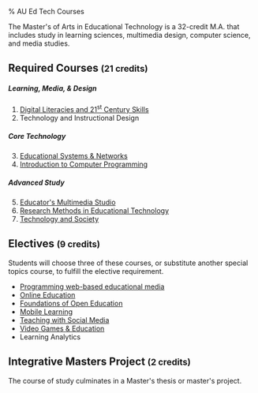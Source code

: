 % AU Ed Tech Courses

The Master's of Arts in Educational Technology is a 32-credit M.A. that includes
study in learning sciences, multimedia design, computer science, and media studies.

## Required Courses <small>(21 credits)</small>
##### Learning, Media, & Design
1. [Digital Literacies and 21<sup>st</sup> Century Skills](digital-literacies.html)
2. Technology and Instructional Design

##### Core Technology
3. [Educational Systems & Networks](school-networks.html)
4. [Introduction to Computer Programming](intro-to-programming.html)

##### Advanced Study
5. [Educator's Multimedia Studio](multimedia-studio.html)
6. [Research Methods in Educational Technology](research-seminar.html)
7. [Technology and Society](philosophy-of-tech.html)

## Electives  <small>(9 credits)</small>

Students will choose three of these courses, or substitute another
special topics course, to fulfill the elective requirement.

- [Programming web-based educational media](web-programming.html)
- [Online Education](online-ed.html)
- [Foundations of Open Education](open-ed.html)
- [Mobile Learning](mlearning.html)
- [Teaching with Social Media](social-media.html)
- [Video Games & Education](video-games.html)
- Learning Analytics

## Integrative Masters Project  <small>(2 credits)</small>

The course of study culminates in a Master's thesis or master's project.

